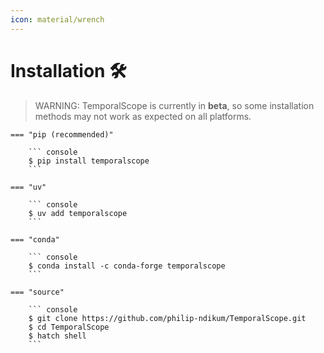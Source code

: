 ```yaml
---
icon: material/wrench
---
```

# Installation 🛠️

> WARNING: TemporalScope is currently in **beta**, so some installation methods may not work as expected on all platforms.

    === "pip (recommended)"

        ``` console
        $ pip install temporalscope
        ```

    === "uv"

        ``` console
        $ uv add temporalscope
        ```

    === "conda"

        ``` console
        $ conda install -c conda-forge temporalscope
        ```

    === "source"

        ``` console
        $ git clone https://github.com/philip-ndikum/TemporalScope.git
        $ cd TemporalScope
        $ hatch shell
        ```
